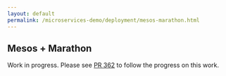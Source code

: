 ```yaml
---
layout: default
permalink: /microservices-demo/deployment/mesos-marathon.html
---
```


## Mesos + Marathon

Work in progress. Please see [PR 362](https://github.com/microservices-demo/microservices-demo/pull/362) to follow the progress on this work.

